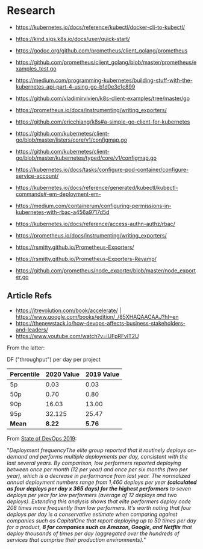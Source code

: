 # Research

- https://kubernetes.io/docs/reference/kubectl/docker-cli-to-kubectl/
- https://kind.sigs.k8s.io/docs/user/quick-start/
  
- https://godoc.org/github.com/prometheus/client_golang/prometheus
- https://github.com/prometheus/client_golang/blob/master/prometheus/examples_test.go
- https://medium.com/programming-kubernetes/building-stuff-with-the-kubernetes-api-part-4-using-go-b1d0e3c1c899
- https://github.com/vladimirvivien/k8s-client-examples/tree/master/go
- https://prometheus.io/docs/instrumenting/writing_exporters/
- https://github.com/ericchiang/k8s#a-simple-go-client-for-kubernetes
- https://github.com/kubernetes/client-go/blob/master/listers/core/v1/configmap.go
- https://github.com/kubernetes/client-go/blob/master/kubernetes/typed/core/v1/configmap.go
- https://kubernetes.io/docs/tasks/configure-pod-container/configure-service-account/
- https://kubernetes.io/docs/reference/generated/kubectl/kubectl-commands#-em-deployment-em-
- https://medium.com/containerum/configuring-permissions-in-kubernetes-with-rbac-a456a9717d5d
- https://kubernetes.io/docs/reference/access-authn-authz/rbac/
- https://prometheus.io/docs/instrumenting/writing_exporters/
- https://rsmitty.github.io/Prometheus-Exporters/
- https://rsmitty.github.io/Prometheus-Exporters-Revamp/
- https://github.com/prometheus/node_exporter/blob/master/node_exporter.go

## Article Refs

- https://itrevolution.com/book/accelerate/ | https://www.google.com/books/edition/_/85XHAQAACAAJ?hl=en
- https://thenewstack.io/how-devops-affects-business-stakeholders-and-leaders/
- https://www.youtube.com/watch?v=iUFpRFvlT2U

From the latter:

DF ("throughput") per day per project

| Percentile | 2020 Value | 2019 Value |
| --- | --- | --- |
| 5p | 0.03 | 0.03 |
| 50p | 0.70 | 0.80 |
| 90p | 16.03 | 13.00 |
| 95p | 32.125 | 25.47 |
| **Mean** | **8.22** | **5.76** |

From [State of DevOps 2019](https://services.google.com/fh/files/misc/state-of-devops-2019.pdf):

"*Deployment frequencyThe elite group reported that it routinely deploys on-demand and performs multiple deployments per day, consistent with the last several years. By comparison, low performers reported deploying between once per month (12 per year) and once per six months (two per year), which is a decrease in performance from last year. The normalized annual deployment numbers range from 1,460 deploys per year **(calculated as four deploys per day x 365 days) for the highest performers** to seven deploys per year for low performers (average of 12 deploys and two deploys). Extending this analysis shows that elite performers deploy code 208 times more frequently than low performers. It's worth noting that four deploys per day is a conservative estimate when comparing against companies such as CapitalOne that report deploying up to 50 times per day for a product, **8 for companies such as Amazon, Google, and Netflix** that deploy thousands of times per day (aggregated over the hundreds of services that comprise their production environments).*"
